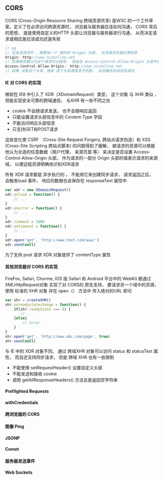 ## CORS

CORS (Cross-Origin Resource Sharing 跨域资源共享) 是W3C 的一个工作草案，定义了在必须访问跨源资源时， 浏览器与服务器应该如何沟通， CORS 背后的思想， 就是使用自定义的HTTP 头部让浏览器与服务器进行沟通， 从而决定请求或相应是应该成功还是失败

``` javascript
// eg
// 在发送请求时 ，需要加一个 额外的 Origin 头部， 包含请求页面的源信息
Origin: http://www.nczonline.net
// 如果服务器认为这个请求可以接受， 就会在 Access-Control-Allow-Origin 头部中会发相同的源信息， 如果是公共资源 可以回发 “*”
Access-Control-Allow-Origin： http://www.nczonline.net 
// 如果 没有这个头部，或者 这个头部源信息不匹配， 浏览器将会驳回该请求
```





#### IE 对 CORS 的实现

微软在 IE8 中引入了 XDR（XDomainRequest）类型， 这个对象 与 XHR 类似 ， 但能实现安全可靠的跨域通信， 与XHR 有一些不同之处

* cookie 不会随请求发送， 也不会随响应返回
* 只能设置请求头部信息中的 Content-Type 字段
* 不能访问响应头部信息
* 只支持GET和POST请求

这些变化使 CSRF （Cross-Site Request Forgery,  跨站点请求伪造）和 XSS (Cross-Site Scripting 跨站点脚本) 的问题得到了缓解， 被请求的资源可以根据他认为合适的任意数据（用户代理， 来源页面 等） 来决定是否设置   Access-Control-Allow-Origin 头部， 作为请求的一部分 Origin 头部的值表示请求的来源域， 以便远程资源明确地识别XDR请求

所有 XDR 请求都是 异步执行的 ， 不能用它来创建同步请求， 请求返回之后， 会触发load 事件， 响应的数据也会保存在 responseText 属性中 

``` javascript
var xdr = new XDomainRequest()
xdr.onload = function() {
    // ...
}
xdr.onerror = function() {
    // ...
}
xdr.timeout = 1000
xdr.ontimeout = function() {
    // ...
}
xdr.open('get', 'http://www.text.com/aaa/')
xdr.send(null)
```

为了支持 post 请求 XDR 对象提供了 contentType 属性







#### 其他浏览器对 CORS 的实现

FireFox, Safari, Chorme, IOS 版 Safari 和 Android 平台中的 WebKit 都通过 XMLHttpRequest对象 实现了对 CORS的 原生支持， 要请求另一个域中的资源， 使用 标准的 XHR 对象 并在 open（） 方法中 传入绝对的URL 即可

``` javascript
var xhr = createXHR()
xhr.onreadystatechange = function() {
    if(xhr.readyState === 4) {
       // ...
    }else{
        // error
    }
}
xhr.open('get', 'http://www.abc.com/page', true)
xhr.send(null)
```

与 IE 中的 XDR 对象不同， 通过 跨域XHR 对象可以访问 status 和 statusText 属性， 而且还支持同步请求， 但是 跨域 XHR 也有一些限制

* 不能使用 setRequestHeader() 设置自定义头部
* 不能发送和接收 cookie
* 调用 getAllResponseHeaders() 方法总是返回空字符串





#### Prefilghted Requests



#### withCredentials



#### 跨浏览器的 CORS 



#### 图像 Ping



#### JSONP



#### Comet 



#### 服务器发送事件



#### Web Sockets